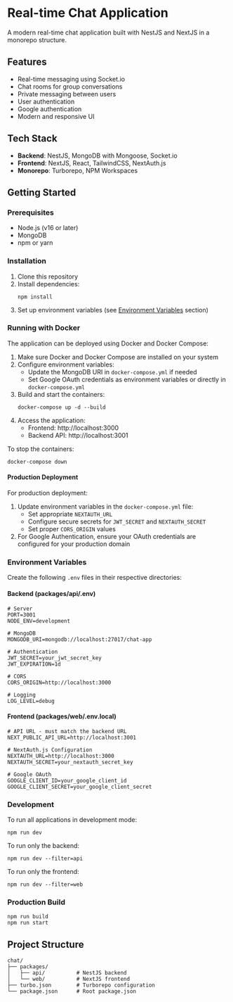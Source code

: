 # Real-time Chat Application

A modern real-time chat application built with NestJS and NextJS in a monorepo structure.

## Features

- Real-time messaging using Socket.io
- Chat rooms for group conversations
- Private messaging between users
- User authentication
- Google authentication
- Modern and responsive UI

## Tech Stack

- **Backend**: NestJS, MongoDB with Mongoose, Socket.io
- **Frontend**: NextJS, React, TailwindCSS, NextAuth.js
- **Monorepo**: Turborepo, NPM Workspaces

## Getting Started

### Prerequisites

- Node.js (v16 or later)
- MongoDB
- npm or yarn

### Installation

1. Clone this repository
2. Install dependencies:
   ```
   npm install
   ```
3. Set up environment variables (see [Environment Variables](#environment-variables) section)

### Running with Docker

The application can be deployed using Docker and Docker Compose:

1. Make sure Docker and Docker Compose are installed on your system
2. Configure environment variables:
   - Update the MongoDB URI in `docker-compose.yml` if needed
   - Set Google OAuth credentials as environment variables or directly in `docker-compose.yml`
3. Build and start the containers:
   ```
   docker-compose up -d --build
   ```
4. Access the application:
   - Frontend: http://localhost:3000
   - Backend API: http://localhost:3001

To stop the containers:
```
docker-compose down
```

#### Production Deployment

For production deployment:

1. Update environment variables in the `docker-compose.yml` file:
   - Set appropriate `NEXTAUTH_URL` 
   - Configure secure secrets for `JWT_SECRET` and `NEXTAUTH_SECRET`
   - Set proper `CORS_ORIGIN` values
2. For Google Authentication, ensure your OAuth credentials are configured for your production domain

### Environment Variables

Create the following `.env` files in their respective directories:

#### Backend (packages/api/.env)

```
# Server
PORT=3001
NODE_ENV=development

# MongoDB
MONGODB_URI=mongodb://localhost:27017/chat-app

# Authentication
JWT_SECRET=your_jwt_secret_key
JWT_EXPIRATION=1d

# CORS
CORS_ORIGIN=http://localhost:3000

# Logging
LOG_LEVEL=debug
```

#### Frontend (packages/web/.env.local)

```
# API URL - must match the backend URL
NEXT_PUBLIC_API_URL=http://localhost:3001

# NextAuth.js Configuration
NEXTAUTH_URL=http://localhost:3000
NEXTAUTH_SECRET=your_nextauth_secret_key

# Google OAuth
GOOGLE_CLIENT_ID=your_google_client_id
GOOGLE_CLIENT_SECRET=your_google_client_secret
```

### Development

To run all applications in development mode:

```
npm run dev
```

To run only the backend:

```
npm run dev --filter=api
```

To run only the frontend:

```
npm run dev --filter=web
```

### Production Build

```
npm run build
npm run start
```

## Project Structure

```
chat/
├── packages/
│   ├── api/          # NestJS backend
│   └── web/          # NextJS frontend
├── turbo.json        # Turborepo configuration
└── package.json      # Root package.json
